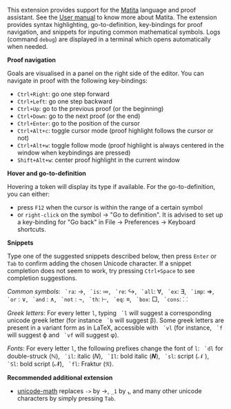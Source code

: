 This extension provides support for the [Matita](https://github.com/sacerdot/matita) language and proof assistant. See the [User manual](https://matita.readthedocs.io/) to know more about Matita. The extension provides syntax highlighting, go-to-definition, key-bindings for proof navigation, and snippets for inputing common mathematical symbols. Logs (command ``debug``) are displayed in a terminal which opens automatically when needed.

**Proof navigation**

Goals are visualised in a panel on the right side of the editor.
You can navigate in proof with the following key-bindings:

- ``Ctrl+Right``: go one step forward
- ``Ctrl+Left``: go one step backward
- ``Ctrl+Up``: go to the previous proof (or the beginning)
- ``Ctrl+Down``: go to the next proof (or the end)
- ``Ctrl+Enter``: go to the position of the cursor
- ``Ctrl+Alt+c``: toggle cursor mode (proof highlight follows the cursor or not)
- ``Ctrl+Alt+w``: toggle follow mode (proof highlight is always centered in the window when keybindings are pressed)
- ``Shift+Alt+w``: center proof highlight in the current window

**Hover and go-to-definition**

Hovering a token will display its type if available.
For the go-to-definition, you can either:

* press `F12` when the cursor is within the range of a certain symbol
* or `right-click` on the symbol -> "Go to definition". It is advised to
set up a key-binding for "Go back" in File -> Preferences -> Keyboard shortcuts.

**Snippets**

Type one of the suggested snippets described below, then press
``Enter`` or ``Tab`` to confirm adding the chosen Unicode
character. If a snippet completion does not seem to work, try pressing
``Ctrl+Space`` to see completion suggestions.

<!-- In Markdown code, backquote is obtained by putting spaces around. -->
*Common symbols*: `` `ra``: →, `` `is``: ≔, `` `re``: ↪, `` `all``: ∀, `` `ex``: ∃, `` `imp``: ⇒, `` `or`` : ∨, `` `and`` : ∧, `` `not`` : ¬, `` `th``: ⊢, `` `eq``: ≡, `` `box``: □, `` `cons``: ⸬

*Greek letters*: For every letter ``l``, typing `` `l`` will suggest a
corresponding unicode greek letter (for instance `` `b`` will suggest
β). Some greek letters are present in a variant form as in LaTeX,
accessible with `` `vl`` (for instance, `` `f`` will suggest ϕ and
`` `vf`` will suggest φ).

*Fonts*: For every letter ``l``, the following prefixes change the
font of ``l``: `` `dl`` for double-struck (ℕ), `` `il``: italic (𝑁),
`` `Il``: bold italic (𝑵), `` `sl``: script (𝒩 ), `` `Sl``: bold
script (𝓝), `` `fl``: Fraktur (𝔑).

**Recommended additional extension**

- [unicode-math](https://marketplace.visualstudio.com/items?itemName=GuidoTapia2.unicode-math-vscode) replaces ``->`` by →, ``_1`` by ₁, and many other unicode characters by simply pressing ``Tab``.
